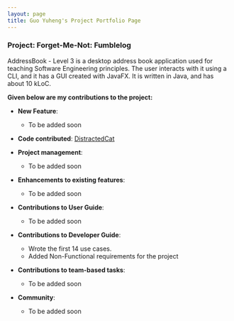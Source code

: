 ```yaml
---
layout: page
title: Guo Yuheng's Project Portfolio Page
---
```


### Project: Forget-Me-Not: Fumblelog

AddressBook - Level 3 is a desktop address book application used for teaching Software Engineering principles. The user interacts with it using a CLI, and it has a GUI created with JavaFX. It is written in Java, and has about 10 kLoC.

**Given below are my contributions to the project:**

* **New Feature**: 

    * To be added soon

* **Code contributed**: [DistractedCat](https://nus-cs2103-ay2324s1.github.io/tp-dashboard/?search=distractedcat&breakdown=true)
* **Project management**:
    * To be added soon

* **Enhancements to existing features**:
    * To be added soon


* **Contributions to User Guide**:
    * To be added soon

* **Contributions to Developer Guide**:
    * Wrote the first 14 use cases.
    * Added Non-Functional requirements for the project

* **Contributions to team-based tasks**:
    * To be added soon

* **Community**:
    * To be added soon
